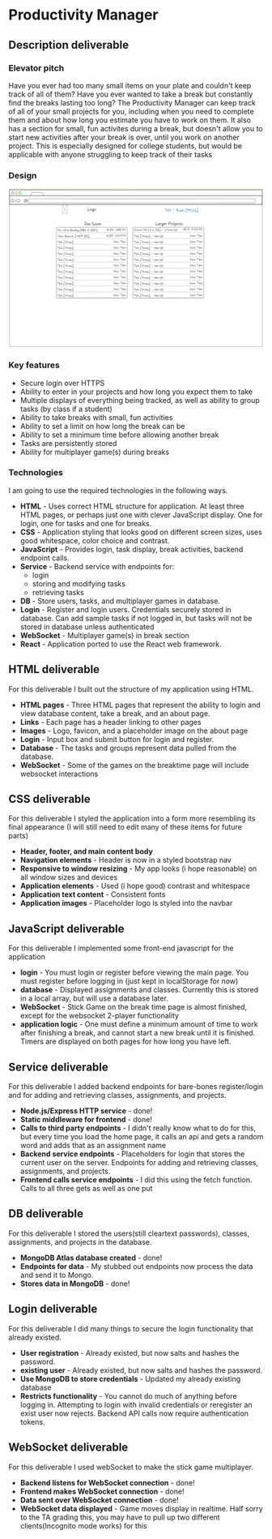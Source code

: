 # Productivity Manager

## Description deliverable

### Elevator pitch

Have you ever had too many small items on your plate and couldn't keep track of all of them? Have you ever wanted to take a break but constantly find the breaks lasting too long? The Productivity Manager can keep track of all of your small projects for you, including when you need to complete them and about how long you estimate you have to work on them. It also has a section for small, fun activites during a break, but doesn't allow you to start new activities after your break is over, until you work on another project. This is especially designed for college students, but would be applicable with anyone struggling to keep track of their tasks

### Design

![Mock Draft](mock-draft.png)


### Key features

- Secure login over HTTPS
- Ability to enter in your projects and how long you expect them to take
- Multiple displays of everything being tracked, as well as ability to group tasks (by class if a student)
- Ability to take breaks with small, fun activities
- Ability to set a limit on how long the break can be
- Ability to set a minimum time before allowing another break
- Tasks are persistently stored
- Ability for multiplayer game(s) during breaks

### Technologies

I am going to use the required technologies in the following ways.

- **HTML** - Uses correct HTML structure for application. At least three HTML pages, or perhaps just one with clever JavaScript display. One for login, one for tasks and one for breaks.
- **CSS** - Application styling that looks good on different screen sizes, uses good whitespace, color choice and contrast.
- **JavaScript** - Provides login, task display, break activities, backend endpoint calls.
- **Service** - Backend service with endpoints for:
  - login
  - storing and modifying tasks
  - retrieving tasks
- **DB** - Store users, tasks, and multiplayer games in database.
- **Login** - Register and login users. Credentials securely stored in database. Can add sample tasks if not logged in, but tasks will not be stored in database unless authenticated
- **WebSocket** - Multiplayer game(s) in break section
- **React** - Application ported to use the React web framework.

## HTML deliverable

For this deliverable I built out the structure of my application using HTML.

- **HTML pages** - Three HTML pages that represent the ability to login and view database content, take a break, and an about page.
- **Links** - Each page has a header linking to other pages
- **Images** - Logo, favicon, and a placeholder image on the about page
- **Login** - Input box and submit button for login and register.
- **Database** - The tasks and groups represent data pulled from the database.
- **WebSocket** - Some of the games on the breaktime page will include websocket interactions

## CSS deliverable
For this deliverable I styled the application into a form more resembling its final appearance (I will still need to edit many of these items for future parts)
- **Header, footer, and main content body**
- **Navigation elements** - Header is now in a styled bootstrap nav
- **Responsive to window resizing** - My app looks (i hope reasonable) on all window sizes and devices
- **Application elements** - Used (i hope good) contrast and whitespace
- **Application text content** - Consistent fonts
- **Application images** - Placeholder logo is styled into the navbar

## JavaScript deliverable

For this deliverable I implemented some front-end javascript for the application

- **login** - You must login or register before viewing the main page. You must register before logging in (just kept in localStorage for now)
- **database** - Displayed assignments and classes. Currently this is stored in a local array, but will use a database later.
- **WebSocket** - Stick Game on the break time page is almost finished, except for the websocket 2-player functionality
- **application logic** - One must define a minimum amount of time to work after finishing a break, and cannot start a new break until it is finished. Timers are displayed on both pages for how long you have left.


## Service deliverable

For this deliverable I added backend endpoints for bare-bones register/login and for adding and retrieving classes, assignments, and projects.

- **Node.js/Express HTTP service** - done!
- **Static middleware for frontend** - done!
- **Calls to third party endpoints** - I didn't really know what to do for this, but every time you load the home page, it calls an api and gets a random word and adds that as an assignment name
- **Backend service endpoints** - Placeholders for login that stores the current user on the server. Endpoints for adding and retrieving classes, assignments, and projects.
- **Frontend calls service endpoints** - I did this using the fetch function. Calls to all three gets as well as one put

## DB deliverable

For this deliverable I stored the users(still cleartext passwords), classes, assignments, and projects in the database.

- **MongoDB Atlas database created** - done!
- **Endpoints for data** - My stubbed out endpoints now process the data and send it to Mongo.
- **Stores data in MongoDB** - done!

## Login deliverable

For this deliverable I did many things to secure the login functionality that already existed.

- **User registration** - Already existed, but now salts and hashes the password.
- **existing user** - Already existed, but now salts and hashes the password.
- **Use MongoDB to store credentials** - Updated my already existing database
- **Restricts functionality** - You cannot do much of anything before logging in. Attempting to login with invalid credentials or reregister an exist user now rejects. Backend API calls now require authentication tokens.

## WebSocket deliverable

For this deliverable I used webSocket to make the stick game multiplayer.

- **Backend listens for WebSocket connection** - done!
- **Frontend makes WebSocket connection** - done!
- **Data sent over WebSocket connection** - done!
- **WebSocket data displayed** - Game moves display in realtime. Half sorry to the TA grading this, you may have to pull up two different clients(Incognito mode works) for this
